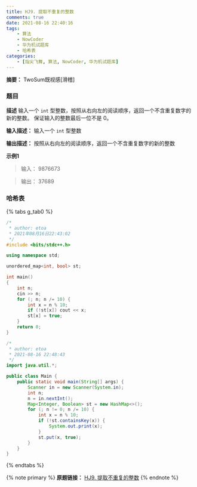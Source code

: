 ```yaml
---
title: HJ9. 提取不重复的整数
comments: true
date: 2021-08-16 22:40:16
tags:
    - 算法
    - NowCoder
    - 华为机试题库
    - 哈希表
categories:
    - [指尖飞舞, 算法, NowCoder, 华为机试题库]
---
```

__摘要：__
TwoSum既视感[滑稽]
<!-- more -->

### 题目

__描述__
输入一个 `int` 型整数，按照从右向左的阅读顺序，返回一个不含重复数字的新的整数。
保证输入的整数最后一位不是 $0$。

__输入描述：__
输入一个 `int` 型整数

__输出描述：__
按照从右向左的阅读顺序，返回一个不含重复数字的新的整数

__示例1__
> 输入：
9876673

> 输出：
37689

### 哈希表

{% tabs g_tab0 %}
<!-- tab C++ -->
```c++
/*
 * author: etoa
 * 2021年08月16日22:43:02
 */
#include <bits/stdc++.h>

using namespace std;

unordered_map<int, bool> st;

int main()
{
    int n;
    cin >> n;
    for (; n; n /= 10) {
        int x = n % 10;
        if (!st[x]) cout << x;
        st[x] = true;
    }
    return 0;
}
```
<!-- endtab -->

<!-- tab Java -->
```java
/*
 * author: etoa
 * 2021-08-16 22:48:43
 */
import java.util.*;

public class Main {
    public static void main(String[] args) {
        Scanner in = new Scanner(System.in);
        int n;
        n = in.nextInt();
        Map<Integer, Boolean> st = new HashMap<>();
        for (; n != 0; n /= 10) {
            int x = n % 10;
            if (!st.containsKey(x)) {
                System.out.print(x);
            }
            st.put(x, true);
        }
    }
}
```
<!-- endtab -->
{% endtabs %}

{% note primary %}
__原题链接：__ [HJ9. 提取不重复的整数](https://www.nowcoder.com/practice/253986e66d114d378ae8de2e6c4577c1?tpId=37&&tqId=21232&rp=1&ru=/ta/huawei&qru=/ta/huawei/question-ranking)
{% endnote %}